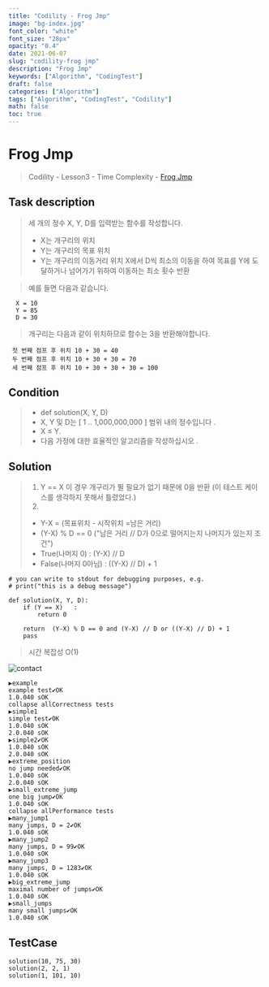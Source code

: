 ```yaml
---
title: "Codility - Frog Jmp"
image: "bg-index.jpg"
font_color: "white"
font_size: "28px"
opacity: "0.4"
date: 2021-06-07
slug: "codility-frog jmp"
description: "Frog Jmp"
keywords: ["Algorithm", "CodingTest"]
draft: false
categories: ["Algorithm"]
tags: ["Algorithm", "CodingTest", "Codility"]
math: false
toc: true
---
```


# Frog Jmp

> Codility - Lesson3 - Time Complexity - <a href="https://app.codility.com/programmers/lessons/3-time_complexity/frog_jmp/">Frog Jmp</a>


## Task description

> 세 개의 정수 X, Y, D를 입력받는 함수를 작성합니다.
> - X는 개구리의 위치
> - Y는 개구리의 목표 위치
> - Y는 개구리의 이동거리 
> 위치 X에서 D씩 최소의 이동을 하여 목표를 Y에 도달하거나 넘어가기 위하여 이동하는 최소 횟수 반환 


> 예를 들면 다음과 같습니다.
 
```
  X = 10
  Y = 85
  D = 30
```

> 개구리는 다음과 같이 위치하므로 함수는 3을 반환해야합니다.

```
 첫 번째 점프 후 위치 10 + 30 = 40
 두 번째 점프 후 위치 10 + 30 + 30 = 70
 세 번째 점프 후 위치 10 + 30 + 30 + 30 = 100
```





## Condition

> - def solution(X, Y, D)
> - X, Y 및 D는 [ 1 .. 1,000,000,000 ] 범위 내의 정수입니다 .
> - X ≤ Y.
> - 다음 가정에 대한 효율적인 알고리즘을 작성하십시오 .




## Solution 

> 1. Y == X 이 경우 개구리가 뛸 필요가 없기 때문에 0을 반환 (이 테스트 케이스를 생각하지 못해서 틀렸었다.)
> 2. 
> - Y-X  = (목표위치 - 시작위치 =남은 거리)
> - (Y-X) % D == 0 ("남은 거리 // D가 0으로 떨어지는지 나머지가 있는지 조건")
> - True(나머지 0) :  (Y-X) // D 
> - False(나머지 0아님) : ((Y-X) // D) + 1  

```
# you can write to stdout for debugging purposes, e.g.
# print("this is a debug message")

def solution(X, Y, D):
    if (Y == X)   :
        return 0
    
    return  (Y-X) % D == 0 and (Y-X) // D or ((Y-X) // D) + 1  
    pass
```

> 시간 복잡성 O(1)

![contact](/images/algorithm/codility/FrogJmp-001.PNG)


```
▶example
example test✔OK
1.0.040 sOK
collapse allCorrectness tests
▶simple1
simple test✔OK
1.0.040 sOK
2.0.040 sOK
▶simple2✔OK
1.0.040 sOK
2.0.040 sOK
▶extreme_position
no jump needed✔OK
1.0.040 sOK
2.0.040 sOK
▶small_extreme_jump
one big jump✔OK
1.0.040 sOK
collapse allPerformance tests
▶many_jump1
many jumps, D = 2✔OK
1.0.040 sOK
▶many_jump2
many jumps, D = 99✔OK
1.0.040 sOK
▶many_jump3
many jumps, D = 1283✔OK
1.0.040 sOK
▶big_extreme_jump
maximal number of jumps✔OK
1.0.040 sOK
▶small_jumps
many small jumps✔OK
1.0.040 sOK

```


## TestCase
```
solution(10, 75, 30)
solution(2, 2, 1)
solution(1, 101, 10)
```
